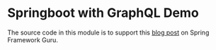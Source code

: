 # Springboot with GraphQL Demo
The source code in this module is to support this [blog post](https://springframework.guru/using-graphql-in-a-spring-boot-application/) on Spring Framework Guru.
